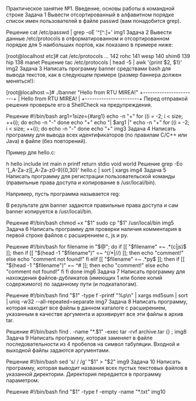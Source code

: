 Практическое занятие №1. Введение, основы работы в командной строке
Задача 1
Вывести отсортированный в алфавитном порядке список имен пользователей в файле passwd (вам понадобится grep).

Решение
cat /etc/passwd | grep -oE '^[^:]+'
img1
Задача 2
Вывести данные /etc/protocols в отформатированном и отсортированном порядке для 5 наибольших портов, как показано в примере ниже:

[root@localhost etc]# cat /etc/protocols ...
142 rohc
141 wesp
140 shim6
139 hip
138 manet
Решение
tac /etc/protocols | head -5 | awk '{print $2, $1}'
img2
Задача 3
Написать программу banner средствами bash для вывода текстов, как в следующем примере (размер баннера должен меняться!):

[root@localhost ~]# ./banner "Hello from RTU MIREA!"
+-----------------------+
| Hello from RTU MIREA! |
+-----------------------+
Перед отправкой решения проверьте его в ShellCheck на предупреждения.

Решение
#!/bin/bash
arg1=$1
size=${#arg1}
echo -n "+"
for ((i = -2; i < size; ++i)); do
    echo -n "-"
done
echo "+"
echo "| $arg1 |"
echo -n "+"
for ((i = -2; i < size; ++i)); do
    echo -n "-"
done
echo "+"
img3
Задача 4
Написать программу для вывода всех идентификаторов (по правилам C/C++ или Java) в файле (без повторений).

Пример для hello.c:

h hello include int main n printf return stdio void world
Решение
grep -Eo '[_A-Za-z][_A-Za-z0-9]{0,30}' hello.c | sort | xargs
img4
Задача 5
Написать программу для регистрации пользовательской команды (правильные права доступа и копирование в /usr/local/bin).

Например, пусть программа называется reg:

В результате для banner задаются правильные права доступа и сам banner копируется в /usr/local/bin.

Решение
#!/bin/bash
chmod +x "$1"
sudo cp "$1" /usr/local/bin
img5
Задача 6
Написать программу для проверки наличия комментария в первой строке файлов с расширением c, js и py.

Решение
#!/bin/bash
for filename in "$@";
do
        if [[ "$filename" =~ .*(c|js)$ ]]; then
                if [[ "$(head -1 "$filename")" =~ ^(\/\*|\/\/) ]]; then
                        echo "comment!"
                else
                        echo "comment not found!"
                fi
        elif [[ "$filename" =~ .*py$ ]]; then
                if [[ "$(head -1 "$filename")" =~ ^# ]]; then
                        echo "comment!"
                else
                        echo "comment not found!"
                fi
        fi
done
img6
Задача 7
Написать программу для нахождения файлов-дубликатов (имеющих 1 или более копий содержимого) по заданному пути (и подкаталогам).

Решение
#!/bin/bash
find "$1" -type f -printf "%p\n" | xargs md5sum | sort | uniq -w32 --all-repeated=separate
img7
Задача 8
Написать программу, которая находит все файлы в данном каталоге с расширением, указанным в качестве аргумента и архивирует все эти файлы в архив tar.

Решение
#!/bin/bash
find . -name "*.$1" -exec tar -rvf archive.tar {} \;
img8
Задача 9
Написать программу, которая заменяет в файле последовательности из 4 пробелов на символ табуляции. Входной и выходной файлы задаются аргументами.

Решение
#!/bin/bash
sed 's/    /    /g' "$1" > "$2"
img9
Задача 10
Написать программу, которая выводит названия всех пустых текстовых файлов в указанной директории. Директория передается в программу параметром.

Решение
#!/bin/bash
find "$1" -type f -empty -name "*.txt"
img10
